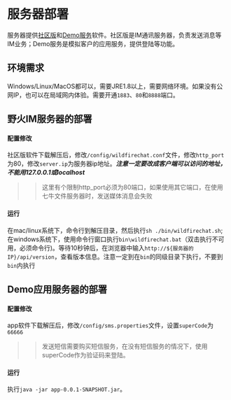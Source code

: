 # 服务器部署
服务器提供[社区版](https://github.com/wildfirechat/server/releases)和[Demo服务](https://github.com/wildfirechat/app_server/releases)软件。社区版是IM通讯服务器，负责发送消息等IM业务；Demo服务是模拟客户的应用服务，提供登陆等功能。

## 环境需求
Windows/Linux/MacOS都可以，需要JRE1.8以上，需要网络环境。如果没有公网IP，也可以在局域网内体验。需要开通```1883```、```80```和```8888```端口。

## 野火IM服务器的部署
#### 配置修改
社区版软件下载解压后，修改```/config/wildfirechat.conf```文件，修改```http_port```为80，修改```server.ip```为服务器ip地址。***注意一定要改成客户端可以访问的地址，不能用127.0.0.1或localhost***
>> 这里有个限制http_port必须为80端口，如果使用其它端口，在使用七牛文件服务器时，发送媒体消息会失败

#### 运行
在mac/linux系统下，命令行到解压目录，然后执行```sh ./bin/wildfirechat.sh```;在windows系统下，使用命令行窗口执行```bin\wildfirechat.bat```（双击执行不可用，必须命令行)。等待10秒钟后，在浏览器中输入```http://${服务器的IP}/api/version```，查看版本信息。注意一定到在```bin```的同级目录下执行，不要到```bin```内执行

## Demo应用服务器的部署
#### 配置修改
app软件下载解压后，修改```/config/sms.properties```文件，设置```superCode```为```66666```
>> 发送短信需要购买短信服务，在没有短信服务的情况下，使用superCode作为验证码来登陆。

#### 运行
执行```java -jar app-0.0.1-SNAPSHOT.jar```。
